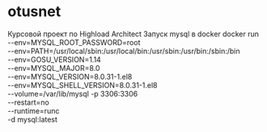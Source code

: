 # otusnet
Курсовой проект по Highload Architect
Запуск mysql в docker 
docker run --env=MYSQL_ROOT_PASSWORD=root \
   --env=PATH=/usr/local/sbin:/usr/local/bin:/usr/sbin:/usr/bin:/sbin:/bin \
   --env=GOSU_VERSION=1.14 \
   --env=MYSQL_MAJOR=8.0 \
   --env=MYSQL_VERSION=8.0.31-1.el8 \
   --env=MYSQL_SHELL_VERSION=8.0.31-1.el8 \
   --volume=/var/lib/mysql 
   -p 3306:3306 \
   --restart=no \
   --runtime=runc \
   -d mysql:latest
